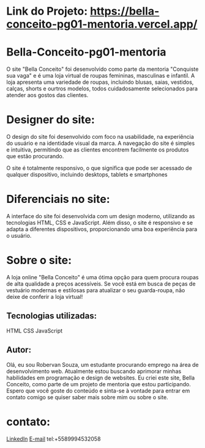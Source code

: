 # Link do Projeto: https://bella-conceito-pg01-mentoria.vercel.app/

# Bella-Conceito-pg01-mentoria
O site "Bella Conceito" foi desenvolvido como parte da mentoria "Conquiste sua vaga" e é uma loja virtual de roupas femininas, masculinas e infantil. A loja apresenta uma variedade de roupas, incluindo blusas, saias, vestidos, calças, shorts e ourtros modelos, todos cuidadosamente selecionados para atender aos gostos das clientes.

# Designer do site: 
O design do site foi desenvolvido com foco na usabilidade, na experiência do usuário e na identidade visual da marca. A navegação do site é simples e intuitiva, permitindo que as clientes encontrem facilmente os produtos que estão procurando.

O site é totalmente responsivo, o que significa que pode ser acessado de qualquer dispositivo, incluindo desktops, tablets e smartphones
# Diferenciais no site: 
A interface do site foi desenvolvida com um design moderno, utilizando as tecnologias HTML, CSS e JavaScript. Além disso, o site é responsivo e se adapta a diferentes dispositivos, proporcionando uma boa experiência para o usuário.

# Sobre o site: 
A loja online "Bella Conceito" é uma ótima opção para quem procura roupas de alta qualidade a preços acessíveis. Se você está em busca de peças de vestuário modernas e estilosas para atualizar o seu guarda-roupa, não deixe de conferir a loja virtual!

## Tecnologias utilizadas:
HTML
CSS
JavaScript



## Autor:
Olá, eu sou Robervan Souza, um estudante procurando emprego na área de desenvolvimento web. Atualmente estou buscando aprimorar minhas habilidades em programação e design de websites. Eu criei este site, Bella Conceito, como parte de um projeto de mentoria que estou participando. Espero que você goste do conteúdo e sinta-se à vontade para entrar em contato comigo se quiser saber mais sobre mim ou sobre o site.

# contato:
[LinkedIn](https://www.linkedin.com/in/robervan-souza/)
[E-mail](mailto:rob.robervan@hotmail.com)
tel:+5589994532058
